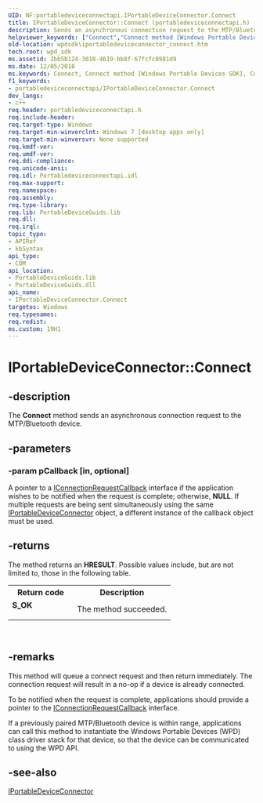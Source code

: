 ```yaml
---
UID: NF:portabledeviceconnectapi.IPortableDeviceConnector.Connect
title: IPortableDeviceConnector::Connect (portabledeviceconnectapi.h)
description: Sends an asynchronous connection request to the MTP/Bluetooth device.helpviewer_keywords: ["Connect","Connect method [Windows Portable Devices SDK]","Connect method [Windows Portable Devices SDK]","IPortableDeviceConnector interface","IPortableDeviceConnector interface [Windows Portable Devices SDK]","Connect method","IPortableDeviceConnector.Connect","IPortableDeviceConnector::Connect","devpkey/IPortableDeviceConnector::Connect","portabledeviceconnectapi/IPortableDeviceConnector::Connect","wpdsdk.iportabledeviceconnector_connect"]
old-location: wpdsdk\iportabledeviceconnector_connect.htm
tech.root: wpd_sdk
ms.assetid: 2bb5b124-3018-4619-bb8f-67fcfc8981d9
ms.date: 12/05/2018
ms.keywords: Connect, Connect method [Windows Portable Devices SDK], Connect method [Windows Portable Devices SDK],IPortableDeviceConnector interface, IPortableDeviceConnector interface [Windows Portable Devices SDK],Connect method, IPortableDeviceConnector.Connect, IPortableDeviceConnector::Connect, devpkey/IPortableDeviceConnector::Connect, portabledeviceconnectapi/IPortableDeviceConnector::Connect, wpdsdk.iportabledeviceconnector_connect
f1_keywords:
- portabledeviceconnectapi/IPortableDeviceConnector.Connect
dev_langs:
- c++
req.header: portabledeviceconnectapi.h
req.include-header: 
req.target-type: Windows
req.target-min-winverclnt: Windows 7 [desktop apps only]
req.target-min-winversvr: None supported
req.kmdf-ver: 
req.umdf-ver: 
req.ddi-compliance: 
req.unicode-ansi: 
req.idl: Portabledeviceconnectapi.idl
req.max-support: 
req.namespace: 
req.assembly: 
req.type-library: 
req.lib: PortableDeviceGuids.lib
req.dll: 
req.irql: 
topic_type:
- APIRef
- kbSyntax
api_type:
- COM
api_location:
- PortableDeviceGuids.lib
- PortableDeviceGuids.dll
api_name:
- IPortableDeviceConnector.Connect
targetos: Windows
req.typenames: 
req.redist: 
ms.custom: 19H1
---
```


# IPortableDeviceConnector::Connect


## -description


The <b>Connect</b> method sends an asynchronous connection request to the MTP/Bluetooth device.


## -parameters




### -param pCallback [in, optional]

A pointer to a <a href="https://docs.microsoft.com/windows/desktop/wpd_sdk/iconnectionrequestcallback">IConnectionRequestCallback</a> interface if the application wishes to be notified when the request is complete; otherwise, <b>NULL</b>. If multiple requests are being sent simultaneously using the same <a href="https://docs.microsoft.com/windows/desktop/api/portabledeviceconnectapi/nn-portabledeviceconnectapi-iportabledeviceconnector">IPortableDeviceConnector</a> object, a different instance of the callback object must be used.


## -returns



The method returns an <b>HRESULT</b>. Possible values include, but are not limited to, those in the following table.

<table>
<tr>
<th>Return code</th>
<th>Description</th>
</tr>
<tr>
<td width="40%">
<dl>
<dt><b>S_OK</b></dt>
</dl>
</td>
<td width="60%">
The method succeeded.

</td>
</tr>
</table>
 




## -remarks



This method will queue a connect request and then return immediately. The connection request will result in a no-op if a device is already connected.

To be notified when the request is complete, applications should provide a pointer to the <a href="https://docs.microsoft.com/windows/desktop/wpd_sdk/iconnectionrequestcallback">IConnectionRequestCallback</a> interface.

If a previously paired MTP/Bluetooth device is within range, applications can call this method to instantiate the Windows Portable Devices (WPD) class driver stack for that device, so that the device can be communicated to using the WPD API.




## -see-also




<a href="https://docs.microsoft.com/windows/desktop/api/portabledeviceconnectapi/nn-portabledeviceconnectapi-iportabledeviceconnector">IPortableDeviceConnector</a>
 

 

